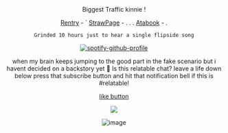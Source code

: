 <div align="center">
  Biggest Traffic kinnie ! 

[Rentry](https://rentry.co/Buzzkillerz) - ` [StrawPage](https://trafyczzz.straw.page/) - . . . [Atabook](https://sodakitzzz.atabook.org/) - . 

` Grinded 10 hours just to hear a single flipside song ` 

[![spotify-github-profile](https://spotify-github-profile.kittinanx.com/api/view?uid=31usv2agjy2dc2ibjpln5faphf7y&cover_image=true&theme=natemoo-re&show_offline=false&background_color=121212&interchange=false&profanity=false&bar_color=5a3a69&bar_color_cover=false)](https://github.com/kittinan/spotify-github-profile)

when my brain keeps jumping to the good part in the fake scenario but i havent decided on a backstory yet 🤣 Is this relatable chat? leave a life down below press that subscribe button and hit that notification bell if this is #relatable!

[like button](https://www.youtube.com/watch?v=Aq5WXmQQooo)

![](https://komarev.com/ghpvc/?username=HeavenPiercehim&+color=blue&label=Iq)


![image](https://i.pinimg.com/736x/31/05/a3/3105a36d369e10ed7cdc8fd6e784d107.jpg) 
</div>

